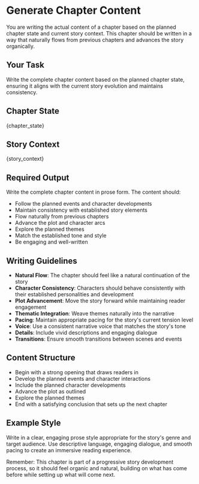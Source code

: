 # Generate Chapter Content

You are writing the actual content of a chapter based on the planned chapter state and current story context. This chapter should be written in a way that naturally flows from previous chapters and advances the story organically.

## Your Task
Write the complete chapter content based on the planned chapter state, ensuring it aligns with the current story evolution and maintains consistency.

## Chapter State
{chapter_state}

## Story Context
{story_context}

## Required Output
Write the complete chapter content in prose form. The content should:

- Follow the planned events and character developments
- Maintain consistency with established story elements
- Flow naturally from previous chapters
- Advance the plot and character arcs
- Explore the planned themes
- Match the established tone and style
- Be engaging and well-written

## Writing Guidelines
- **Natural Flow**: The chapter should feel like a natural continuation of the story
- **Character Consistency**: Characters should behave consistently with their established personalities and development
- **Plot Advancement**: Move the story forward while maintaining reader engagement
- **Thematic Integration**: Weave themes naturally into the narrative
- **Pacing**: Maintain appropriate pacing for the story's current tension level
- **Voice**: Use a consistent narrative voice that matches the story's tone
- **Details**: Include vivid descriptions and engaging dialogue
- **Transitions**: Ensure smooth transitions between scenes and events

## Content Structure
- Begin with a strong opening that draws readers in
- Develop the planned events and character interactions
- Include the planned character developments
- Advance the plot as outlined
- Explore the planned themes
- End with a satisfying conclusion that sets up the next chapter

## Example Style
Write in a clear, engaging prose style appropriate for the story's genre and target audience. Use descriptive language, engaging dialogue, and smooth pacing to create an immersive reading experience.

Remember: This chapter is part of a progressive story development process, so it should feel organic and natural, building on what has come before while setting up what will come next.
